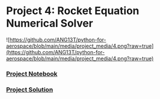 # Project 4: Rocket Equation Numerical Solver

![https://github.com/ANG13T/python-for-aerospace/blob/main/media/project_media/4.png?raw=true](https://github.com/ANG13T/python-for-aerospace/blob/main/media/project_media/4.png?raw=true)

### [Project Notebook](https://github.com/ANG13T/python-for-aerospace/blob/main/Chapter%204%20-%20Data%20Insights%20and%20Mathematical%20Modeling/Project%20-%20Rocket%20Equation%20Numerical%20Solver/Rocket_Equation_Numerical_Solver.ipynb)

### [Project Solution](https://github.com/ANG13T/python-for-aerospace/blob/main/Chapter%204%20-%20Data%20Insights%20and%20Mathematical%20Modeling/Project%20-%20Rocket%20Equation%20Numerical%20Solver/Solution.ipynb)
